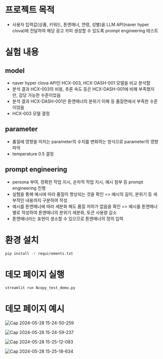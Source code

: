 # 프로젝트 목적

- 사용자 입력값(상품, 키워드, 톤앤매너, 연령, 성별)을 LLM API(naver hyper clova)에 전달하여 해당 광고 카피 생성할 수 있도록 prompt engineering 테스트 

# 실험 내용

## model

- naver hyper clova API인 HCX-003, HCX-DASH-001 모델을 비교 분석함
- 분석 결과 HCX-003의 비용, 추론 속도 등은 HCX-DASH-001에 비해 부족했지만, 감당 가능한 수준이었음
- 분석 결과 HCX-DASH-001은 톤앤매너의 분위기 이해 등 품질면에서 부족한 수준이었음
- HCX-003 모델 결정

## parameter

- 품질에 영향을 미치는 parameter의 수치를 변화하는 방식으로 parameter의 영향 파악
- temperature 0.5 결정

## prompt engineering

- persona 부여, 정확한 작업 지시, 순차적 작업 지시, 예시 첨부 등 prompt engineering 진행
- 실험을 통해 예시에 따라 품질이 향상되는 것을 확인 => 예시의 길이, 분위기 등 세부적인 내용까지 구분하여 작성
- 예시를 톤앤매너에 따라 세분화 해도 품질 저하가 없음을 확인 => 예시를 톤앤매너 별로 작성하여 톤앤매너의 분위기 세분화, 토큰 사용량 감소
- 톤앤매너라는 표현이 생소할 수 있으므로 톤앤매너의 정의 입력

# 환경 설치

```sh
pip install -r requirements.txt
```

# 데모 페이지 실행

```sh
streamlit run Ncopy_test_demo.py
```

# 데모 페이지 예시

![Cap 2024-05-28 15-24-50-259](https://github.com/privateInt/Ncopy/assets/95892797/95678ae2-8006-4bd0-ab37-3c088c40c0f2)

![Cap 2024-05-28 15-24-59-237](https://github.com/privateInt/Ncopy/assets/95892797/d046cd81-61b1-4048-bd84-b053a8397e1f)

![Cap 2024-05-28 15-25-12-083](https://github.com/privateInt/Ncopy/assets/95892797/54de0e8f-cd38-4af9-84ba-80e1bce1b4c0)

![Cap 2024-05-28 15-25-18-634](https://github.com/privateInt/Ncopy/assets/95892797/bedeabbe-703c-4cea-9151-2b64be278944)

